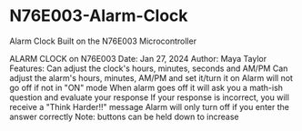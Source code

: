 # N76E003-Alarm-Clock
Alarm Clock Built on the N76E003 Microcontroller

ALARM CLOCK on N76E003
Date: Jan 27, 2024
Author: Maya Taylor
Features:
Can adjust the clock's hours, minutes, seconds and AM/PM
Can adjust the alarm's hours, minutes, AM/PM and set it/turn it on
Alarm will not go off if not in "ON" mode
When alarm goes off it will ask you a math-ish question and evaluate your response
If your response is incorrect, you will receive a "Think Harder!!" message
Alarm will only turn off if you enter the answer correctly
Note: buttons can be held down to increase
